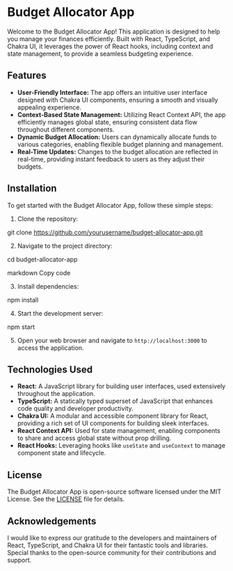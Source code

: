 # Budget Allocator App

Welcome to the Budget Allocator App! This application is designed to help you manage your finances efficiently. Built with React, TypeScript, and Chakra UI, it leverages the power of React hooks, including context and state management, to provide a seamless budgeting experience.

## Features

- **User-Friendly Interface:** The app offers an intuitive user interface designed with Chakra UI components, ensuring a smooth and visually appealing experience.
- **Context-Based State Management:** Utilizing React Context API, the app efficiently manages global state, ensuring consistent data flow throughout different components.
- **Dynamic Budget Allocation:** Users can dynamically allocate funds to various categories, enabling flexible budget planning and management.
- **Real-Time Updates:** Changes to the budget allocation are reflected in real-time, providing instant feedback to users as they adjust their budgets.

## Installation

To get started with the Budget Allocator App, follow these simple steps:

1. Clone the repository:

git clone https://github.com/yourusername/budget-allocator-app.git

2. Navigate to the project directory:

cd budget-allocator-app

markdown
Copy code

3. Install dependencies:

npm install

4. Start the development server:

npm start

5. Open your web browser and navigate to `http://localhost:3000` to access the application.

## Technologies Used

- **React:** A JavaScript library for building user interfaces, used extensively throughout the application.
- **TypeScript:** A statically typed superset of JavaScript that enhances code quality and developer productivity.
- **Chakra UI:** A modular and accessible component library for React, providing a rich set of UI components for building sleek interfaces.
- **React Context API:** Used for state management, enabling components to share and access global state without prop drilling.
- **React Hooks:** Leveraging hooks like `useState` and `useContext` to manage component state and lifecycle.

## License

The Budget Allocator App is open-source software licensed under the MIT License. See the [LICENSE](LICENSE) file for details.

## Acknowledgements

I would like to express our gratitude to the developers and maintainers of React, TypeScript, and Chakra UI for their fantastic tools and libraries. Special thanks to the open-source community for their contributions and support.
